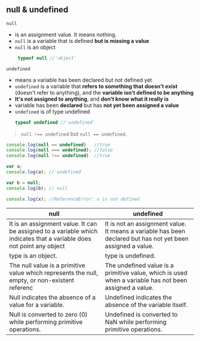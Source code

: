 ## null & undefined

`null`

- is an assignment value. It means nothing.
- `null` is a variable that is defined **but is missing a value**
- `null` is an object
  ```js
   typeof null //'object'
  ```

`undefined`

- means a variable has been declared but not defined yet
- `undefined` is a variable that **refers to something that doesn't exist** (doesn't refer to anything), and the **variable isn't defined to be anything**
-  **It's not assigned to anything**, and **don't know what it really is**
-  variable has been **declared** but has **not yet been assigned a value**
- `undefined` is of type undefined
   ```js
   typeof undefined //'undefined'
  ```

> `null !== undefined` but `null == undefined`.

```js
console.log(null == undefined)   //true
console.log(null === undefined); //false
console.log(null !== undefined)  //true
```


```js
var a;
console.log(a); // undefined

var b = null;
console.log(b); // null
```
```js
console.log(x); //ReferenceError: x is not defined
```

| null | undefined |
| --- | --- |
| It is an assignment value. It can be assigned to a variable which indicates that a variable does not point any object | It is not an assignment value. It means a variable has been declared but has not yet been assigned a value. |
| type is an object. | type is undefined. |
| The null value is a primitive value which represents the null, empty, or non-existent referenc | The undefined value is a primitive value, which is used when a variable has not been assigned a value. |
| Null indicates the absence of a value for a variable. | Undefined indicates the absence of the variable itself. |
| Null is converted to zero (0) while performing primitive operations. | Undefined is converted to NaN while performing primitive operations. |


